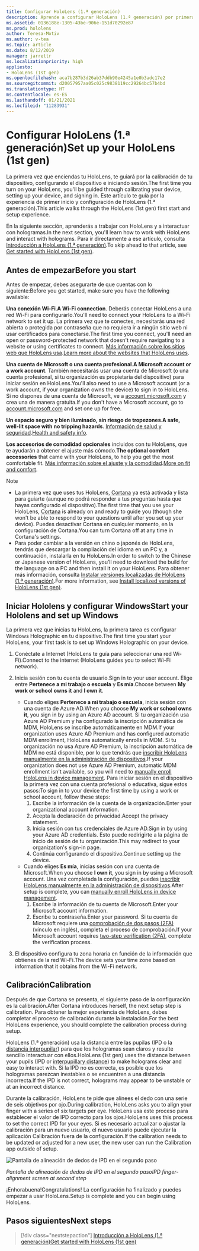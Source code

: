 ```yaml
---
title: Configurar HoloLens (1.ª generación)
description: Aprende a configurar HoloLens (1.ª generación) por primera vez por una red Wi-Fi con una cuenta de Microsoft (MSA) o de Azure Active Directory (AAD).
ms.assetid: 0136188e-1305-43be-906e-151d70292e87
ms.prod: hololens
author: Teresa-Motiv
ms.author: v-tea
ms.topic: article
ms.date: 8/12/2019
manager: jarrettr
ms.localizationpriority: high
appliesto:
- HoloLens (1st gen)
ms.openlocfilehash: aca7b287b3d26ab37ddb90e4245a1e0b3adc17e2
ms.sourcegitcommit: d20057957aa05c025c9838119cc29264bc57b4bd
ms.translationtype: HT
ms.contentlocale: es-ES
ms.lasthandoff: 01/21/2021
ms.locfileid: "11283931"
---
```

# <span data-ttu-id="563e7-103">Configurar HoloLens (1.ª generación)</span><span class="sxs-lookup"><span data-stu-id="563e7-103">Set up your HoloLens (1st gen)</span></span>

<span data-ttu-id="563e7-104">La primera vez que enciendas tu HoloLens, te guiará por la calibración de tu dispositivo, configurando el dispositivo e iniciando sesión.</span><span class="sxs-lookup"><span data-stu-id="563e7-104">The first time you turn on your HoloLens, you'll be guided through calibrating your device, setting up your device, and signing in.</span></span>  <span data-ttu-id="563e7-105">Este artículo te guía por la experiencia de primer inicio y configuración de HoloLens (1.ª generación).</span><span class="sxs-lookup"><span data-stu-id="563e7-105">This article walks through the HoloLens (1st gen) first start and setup experience.</span></span>

<span data-ttu-id="563e7-106">En la siguiente sección, aprenderás a trabajar con HoloLens y a interactuar con hologramas.</span><span class="sxs-lookup"><span data-stu-id="563e7-106">In the next section, you'll learn how to work with HoloLens and interact with holograms.</span></span> <span data-ttu-id="563e7-107">Para ir directamente a ese artículo, consulta [Introducción a HoloLens (1.ª generación)](hololens1-basic-usage.md).</span><span class="sxs-lookup"><span data-stu-id="563e7-107">To skip ahead to that article, see [Get started with HoloLens (1st gen)](hololens1-basic-usage.md).</span></span>

## <span data-ttu-id="563e7-108">Antes de empezar</span><span class="sxs-lookup"><span data-stu-id="563e7-108">Before you start</span></span>

<span data-ttu-id="563e7-109">Antes de empezar, debes asegurarte de que cuentas con lo siguiente:</span><span class="sxs-lookup"><span data-stu-id="563e7-109">Before you get started, make sure you have the following available:</span></span>

<span data-ttu-id="563e7-110">**Una conexión Wi-Fi**.</span><span class="sxs-lookup"><span data-stu-id="563e7-110">**A Wi-Fi connection**.</span></span> <span data-ttu-id="563e7-111">Deberás conectar HoloLens a una red Wi-Fi para configurarlo.</span><span class="sxs-lookup"><span data-stu-id="563e7-111">You'll need to connect your HoloLens to a Wi-Fi network to set it up.</span></span> <span data-ttu-id="563e7-112">La primera vez que te conectes, necesitarás una red abierta o protegida por contraseña que no requiera ir a ningún sitio web ni usar certificados para conectarse.</span><span class="sxs-lookup"><span data-stu-id="563e7-112">The first time you connect, you'll need an open or password-protected network that doesn't require navigating to a website or using certificates to connect.</span></span> <span data-ttu-id="563e7-113">[Más información sobre los sitios web que HoloLens usa](hololens-offline.md).</span><span class="sxs-lookup"><span data-stu-id="563e7-113">[Learn more about the websites that HoloLens uses](hololens-offline.md).</span></span>

<span data-ttu-id="563e7-114">**Una cuenta de Microsoft o una cuenta profesional**.</span><span class="sxs-lookup"><span data-stu-id="563e7-114">**A Microsoft account or a work account**.</span></span> <span data-ttu-id="563e7-115">También necesitarás usar una cuenta de Microsoft (o una cuenta profesional, si tu organización es propietaria del dispositivo) para iniciar sesión en HoloLens.</span><span class="sxs-lookup"><span data-stu-id="563e7-115">You'll also need to use a Microsoft account (or a work account, if your organization owns the device) to sign in to HoloLens.</span></span> <span data-ttu-id="563e7-116">Si no dispones de una cuenta de Microsoft, ve a [account.microsoft.com](https://account.microsoft.com) y crea una de manera gratuita.</span><span class="sxs-lookup"><span data-stu-id="563e7-116">If you don't have a Microsoft account, go to [account.microsoft.com](https://account.microsoft.com) and set one up for free.</span></span>

<span data-ttu-id="563e7-117">**Un espacio seguro y bien iluminado, sin riesgo de tropezones**.</span><span class="sxs-lookup"><span data-stu-id="563e7-117">**A safe, well-lit space with no tripping hazards**.</span></span> <span data-ttu-id="563e7-118">[Información de salud y seguridad](https://go.microsoft.com/fwlink/p/?LinkId=746661).</span><span class="sxs-lookup"><span data-stu-id="563e7-118">[Health and safety info](https://go.microsoft.com/fwlink/p/?LinkId=746661).</span></span>

<span data-ttu-id="563e7-119">**Los accesorios de comodidad opcionales** incluidos con tu HoloLens, que te ayudarán a obtener el ajuste más cómodo.</span><span class="sxs-lookup"><span data-stu-id="563e7-119">**The optional comfort accessories** that came with your HoloLens, to help you get the most comfortable fit.</span></span> <span data-ttu-id="563e7-120">[Más información sobre el ajuste y la comodidad](https://support.microsoft.com/help/12632/hololens-fit-your-hololens).</span><span class="sxs-lookup"><span data-stu-id="563e7-120">[More on fit and comfort](https://support.microsoft.com/help/12632/hololens-fit-your-hololens).</span></span>

> [!NOTE]
>  
> - <span data-ttu-id="563e7-121">La primera vez que uses tus HoloLens, [Cortana](hololens-cortana.md) ya está activada y lista para guiarte (aunque no podrá responder a tus preguntas hasta que hayas configurado el dispositivo).</span><span class="sxs-lookup"><span data-stu-id="563e7-121">The first time that you use your HoloLens, [Cortana](hololens-cortana.md) is already on and ready to guide you (though she won't be able to respond to your questions until after you set up your device).</span></span> <span data-ttu-id="563e7-122">Puedes desactivar Cortana en cualquier momento, en la configuración de Cortana.</span><span class="sxs-lookup"><span data-stu-id="563e7-122">You can turn Cortana off at any time in Cortana's settings.</span></span>
> - <span data-ttu-id="563e7-123">Para poder cambiar a la versión en chino o japonés de HoloLens, tendrás que descargar la compilación del idioma en un PC y, a continuación, instalarla en tu HoloLens.</span><span class="sxs-lookup"><span data-stu-id="563e7-123">In order to switch to the Chinese or Japanese version of HoloLens, you’ll need to download the build for the language on a PC and then install it on your HoloLens.</span></span> <span data-ttu-id="563e7-124">Para obtener más información, consulta [Instalar versiones localizadas de HoloLens (1.ª generación)](hololens1-install-localized.md).</span><span class="sxs-lookup"><span data-stu-id="563e7-124">For more information, see [Install localized versions of HoloLens (1st gen)](hololens1-install-localized.md).</span></span>

## <span data-ttu-id="563e7-125">Iniciar Hololens y configurar Windows</span><span class="sxs-lookup"><span data-stu-id="563e7-125">Start your Hololens and set up Windows</span></span>

<span data-ttu-id="563e7-126">La primera vez que inicias tu HoloLens, la primera tarea es configurar Windows Holographic en tu dispositivo.</span><span class="sxs-lookup"><span data-stu-id="563e7-126">The first time you start your HoloLens, your first task is to set up Windows Holographic on your device.</span></span>

1. <span data-ttu-id="563e7-127">Conéctate a Internet (HoloLens te guía para seleccionar una red Wi-Fi).</span><span class="sxs-lookup"><span data-stu-id="563e7-127">Connect to the internet (HoloLens guides you to select Wi-Fi network).</span></span>

1. <span data-ttu-id="563e7-128">Inicia sesión con tu cuenta de usuario.</span><span class="sxs-lookup"><span data-stu-id="563e7-128">Sign in to your user account.</span></span> <span data-ttu-id="563e7-129">Elige entre **Pertenece a mi trabajo o escuela** y **Es mía**.</span><span class="sxs-lookup"><span data-stu-id="563e7-129">Choose between **My work or school owns it** and **I own it**.</span></span>
    - <span data-ttu-id="563e7-130">Cuando eliges **Pertenece a mi trabajo o escuela**, inicia sesión con una cuenta de Azure AD.</span><span class="sxs-lookup"><span data-stu-id="563e7-130">When you choose **My work or school owns it**, you sign in by using an Azure AD account.</span></span> <span data-ttu-id="563e7-131">Si tu organización usa Azure AD Premium y ha configurado la inscripción automática de MDM, HoloLens se inscribe automáticamente en MDM.</span><span class="sxs-lookup"><span data-stu-id="563e7-131">If your organization uses Azure AD Premium and has configured automatic MDM enrollment, HoloLens automatically enrolls in MDM.</span></span> <span data-ttu-id="563e7-132">Si tu organización no usa Azure AD Premium, la inscripción automática de MDM no está disponible, por lo que tendrás que [inscribir HoloLens manualmente en la administración de dispositivos](hololens-enroll-mdm.md#different-ways-to-enroll).</span><span class="sxs-lookup"><span data-stu-id="563e7-132">If your organization does not use Azure AD Premium, automatic MDM enrollment isn't available, so you will need to [manually enroll HoloLens in device management](hololens-enroll-mdm.md#different-ways-to-enroll).</span></span> <span data-ttu-id="563e7-133">Para iniciar sesión en el dispositivo la primera vez con una cuenta profesional o educativa, sigue estos pasos:</span><span class="sxs-lookup"><span data-stu-id="563e7-133">To sign in to your device the first time by using a work or school account, follow these steps:</span></span>
        1. <span data-ttu-id="563e7-134">Escribe la información de la cuenta de la organización.</span><span class="sxs-lookup"><span data-stu-id="563e7-134">Enter your organizational account information.</span></span>
        1. <span data-ttu-id="563e7-135">Acepta la declaración de privacidad.</span><span class="sxs-lookup"><span data-stu-id="563e7-135">Accept the privacy statement.</span></span>
        1. <span data-ttu-id="563e7-136">Inicia sesión con tus credenciales de Azure AD.</span><span class="sxs-lookup"><span data-stu-id="563e7-136">Sign in by using your Azure AD credentials.</span></span> <span data-ttu-id="563e7-137">Esto puede redirigirte a la página de inicio de sesión de tu organización.</span><span class="sxs-lookup"><span data-stu-id="563e7-137">This may redirect to your organization's sign-in page.</span></span>
        1. <span data-ttu-id="563e7-138">Continúa configurando el dispositivo.</span><span class="sxs-lookup"><span data-stu-id="563e7-138">Continue setting up the device.</span></span>
    - <span data-ttu-id="563e7-139">Cuando eliges **Es mía**, inicias sesión con una cuenta de Microsoft.</span><span class="sxs-lookup"><span data-stu-id="563e7-139">When you choose **I own it**, you sign in by using a Microsoft account.</span></span> <span data-ttu-id="563e7-140">Una vez completada la configuración, puedes [inscribir HoloLens manualmente en la administración de dispositivos](hololens-enroll-mdm.md#different-ways-to-enroll).</span><span class="sxs-lookup"><span data-stu-id="563e7-140">After setup is complete, you can [manually enroll HoloLens in device management](hololens-enroll-mdm.md#different-ways-to-enroll).</span></span>
        1. <span data-ttu-id="563e7-141">Escribe la información de tu cuenta de Microsoft.</span><span class="sxs-lookup"><span data-stu-id="563e7-141">Enter your Microsoft account information.</span></span>
        1. <span data-ttu-id="563e7-142">Escribe tu contraseña.</span><span class="sxs-lookup"><span data-stu-id="563e7-142">Enter your password.</span></span> <span data-ttu-id="563e7-143">Si tu cuenta de Microsoft requiere una [comprobación de dos pasos (2FA)](https://blogs.technet.microsoft.com/microsoft_blog/2013/04/17/microsoft-account-gets-more-secure/) (vínculo en inglés), completa el proceso de comprobación.</span><span class="sxs-lookup"><span data-stu-id="563e7-143">If your Microsoft account requires [two-step verification (2FA)](https://blogs.technet.microsoft.com/microsoft_blog/2013/04/17/microsoft-account-gets-more-secure/), complete the verification process.</span></span>

1. <span data-ttu-id="563e7-144">El dispositivo configura tu zona horaria en función de la información que obtienes de la red Wi-Fi.</span><span class="sxs-lookup"><span data-stu-id="563e7-144">The device sets your time zone based on information that it obtains from the Wi-Fi network.</span></span>

## <span data-ttu-id="563e7-145">Calibración</span><span class="sxs-lookup"><span data-stu-id="563e7-145">Calibration</span></span>

<span data-ttu-id="563e7-146">Después de que Cortana se presenta, el siguiente paso de la configuración es la calibración.</span><span class="sxs-lookup"><span data-stu-id="563e7-146">After Cortana introduces herself, the next setup step is calibration.</span></span> <span data-ttu-id="563e7-147">Para obtener la mejor experiencia de HoloLens, debes completar el proceso de calibración durante la instalación.</span><span class="sxs-lookup"><span data-stu-id="563e7-147">For the best HoloLens experience, you should complete the calibration process during setup.</span></span>

<span data-ttu-id="563e7-148">HoloLens (1.ª generación) usa la distancia entre las pupilas (IPD o la [distancia interpupilar](https://en.wikipedia.org/wiki/Interpupillary_distance)) para que los hologramas sean claros y resulte sencillo interactuar con ellos.</span><span class="sxs-lookup"><span data-stu-id="563e7-148">HoloLens (1st gen) uses the distance between your pupils (IPD or [interpupillary distance](https://en.wikipedia.org/wiki/Interpupillary_distance)) to make holograms clear and easy to interact with.</span></span> <span data-ttu-id="563e7-149">Si la IPD no es correcta, es posible que los hologramas parezcan inestables o se encuentren a una distancia incorrecta.</span><span class="sxs-lookup"><span data-stu-id="563e7-149">If the IPD is not correct, holograms may appear to be unstable or at an incorrect distance.</span></span>

<span data-ttu-id="563e7-150">Durante la calibración, HoloLens te pide que alinees el dedo con una serie de seis objetivos por ojo.</span><span class="sxs-lookup"><span data-stu-id="563e7-150">During calibration, HoloLens asks you to align your finger with a series of six targets per eye.</span></span> <span data-ttu-id="563e7-151">HoloLens usa este proceso para establecer el valor de IPD correcto para los ojos.</span><span class="sxs-lookup"><span data-stu-id="563e7-151">HoloLens uses this process to set the correct IPD for your eyes.</span></span> <span data-ttu-id="563e7-152">Si es necesario actualizar o ajustar la calibración para un nuevo usuario, el nuevo usuario puede ejecutar la aplicación Calibración fuera de la configuración.</span><span class="sxs-lookup"><span data-stu-id="563e7-152">If the calibration needs to be updated or adjusted for a new user, the new user can run the Calibration app  outside of setup.</span></span>

![Pantalla de alineación de dedos de IPD en el segundo paso](./images/ipd-finger-alignment-300px.jpg)

*<span data-ttu-id="563e7-154">Pantalla de alineación de dedos de IPD en el segundo paso</span><span class="sxs-lookup"><span data-stu-id="563e7-154">IPD finger-alignment screen at second step</span></span>*

<span data-ttu-id="563e7-155">¡Enhorabuena!</span><span class="sxs-lookup"><span data-stu-id="563e7-155">Congratulations!</span></span> <span data-ttu-id="563e7-156">La configuración ha finalizado y puedes empezar a usar HoloLens.</span><span class="sxs-lookup"><span data-stu-id="563e7-156">Setup is complete and you can begin using HoloLens.</span></span>

## <span data-ttu-id="563e7-157">Pasos siguientes</span><span class="sxs-lookup"><span data-stu-id="563e7-157">Next steps</span></span>

> [!div class="nextstepaction"]
> [<span data-ttu-id="563e7-158">Introducción a HoloLens (1.ª generación)</span><span class="sxs-lookup"><span data-stu-id="563e7-158">Get started with HoloLens (1st gen)</span></span>](hololens1-basic-usage.md)

